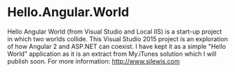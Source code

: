 # Hello.Angular.World
Hello Angular World (from Visual Studio and Local IIS) is a start-up project in which two worlds collide. 
This Visual Studio 2015 project is an exploration of how Angular 2 and ASP.NET can coexist. 
I have kept it as a simple "Hello World" application as it is an extract from My.iTunes solution which I will publish soon.
For more information: http://www.sjlewis.com
